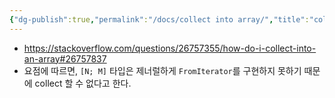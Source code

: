 ```yaml
---
{"dg-publish":true,"permalink":"/docs/collect into array/","title":"collect into array"}
---
```


- https://stackoverflow.com/questions/26757355/how-do-i-collect-into-an-array#26757837
- 요점에 따르면, `[N; M]` 타입은 제너럴하게 `FromIterator`를 구현하지 못하기 때문에 collect 할 수 없다고 한다.
